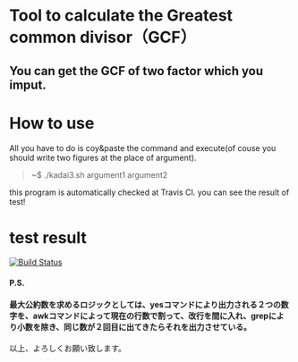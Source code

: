 # Tool to calculate the  Greatest common divisor（GCF）

## You can get the GCF of two factor which you imput. 
   
# How to use
All you have to do is coy&paste the command  and execute(of couse you should write two figures at the place of argument). 
> ~$  ./kadai3.sh argument1 argument2



this program is automatically checked at Travis CI. you can see the result of test!
# test result
[![Build Status](https://travis-ci.org/teroron/repo.svg?branch=master)](https://travis-ci.org/teroron/repo)


  
  
  
#### P.S.
#### 最大公約数を求めるロジックとしては、yesコマンドにより出力される２つの数字を、awkコマンドによって現在の行数で割って、改行を間に入れ、grepにより小数を除き、同じ数が２回目に出てきたらそれを出力させている。



以上、よろしくお願い致します。

